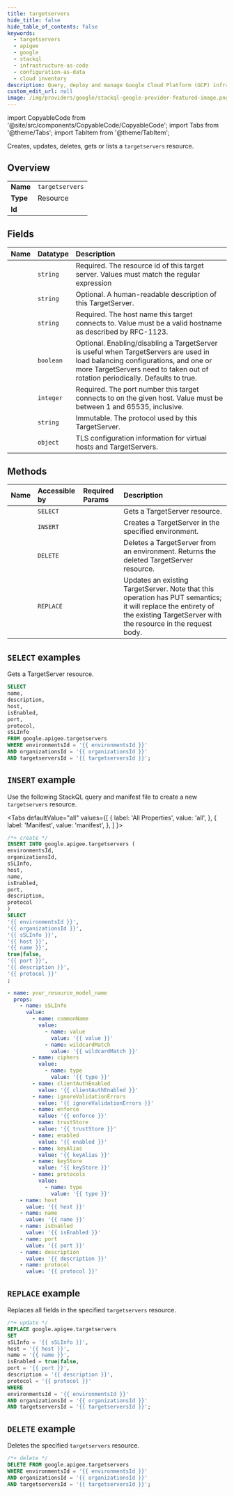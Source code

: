 ```yaml
---
title: targetservers
hide_title: false
hide_table_of_contents: false
keywords:
  - targetservers
  - apigee
  - google
  - stackql
  - infrastructure-as-code
  - configuration-as-data
  - cloud inventory
description: Query, deploy and manage Google Cloud Platform (GCP) infrastructure and resources using SQL
custom_edit_url: null
image: /img/providers/google/stackql-google-provider-featured-image.png
---
```


import CopyableCode from '@site/src/components/CopyableCode/CopyableCode';
import Tabs from '@theme/Tabs';
import TabItem from '@theme/TabItem';

Creates, updates, deletes, gets or lists a <code>targetservers</code> resource.

## Overview
<table><tbody>
<tr><td><b>Name</b></td><td><code>targetservers</code></td></tr>
<tr><td><b>Type</b></td><td>Resource</td></tr>
<tr><td><b>Id</b></td><td><CopyableCode code="google.apigee.targetservers" /></td></tr>
</tbody></table>

## Fields
| Name | Datatype | Description |
|:-----|:---------|:------------|
| <CopyableCode code="name" /> | `string` | Required. The resource id of this target server. Values must match the regular expression  |
| <CopyableCode code="description" /> | `string` | Optional. A human-readable description of this TargetServer. |
| <CopyableCode code="host" /> | `string` | Required. The host name this target connects to. Value must be a valid hostname as described by RFC-1123. |
| <CopyableCode code="isEnabled" /> | `boolean` | Optional. Enabling/disabling a TargetServer is useful when TargetServers are used in load balancing configurations, and one or more TargetServers need to taken out of rotation periodically. Defaults to true. |
| <CopyableCode code="port" /> | `integer` | Required. The port number this target connects to on the given host. Value must be between 1 and 65535, inclusive. |
| <CopyableCode code="protocol" /> | `string` | Immutable. The protocol used by this TargetServer. |
| <CopyableCode code="sSLInfo" /> | `object` | TLS configuration information for virtual hosts and TargetServers. |

## Methods
| Name | Accessible by | Required Params | Description |
|:-----|:--------------|:----------------|:------------|
| <CopyableCode code="organizations_environments_targetservers_get" /> | `SELECT` | <CopyableCode code="environmentsId, organizationsId, targetserversId" /> | Gets a TargetServer resource. |
| <CopyableCode code="organizations_environments_targetservers_create" /> | `INSERT` | <CopyableCode code="environmentsId, organizationsId" /> | Creates a TargetServer in the specified environment. |
| <CopyableCode code="organizations_environments_targetservers_delete" /> | `DELETE` | <CopyableCode code="environmentsId, organizationsId, targetserversId" /> | Deletes a TargetServer from an environment. Returns the deleted TargetServer resource. |
| <CopyableCode code="organizations_environments_targetservers_update" /> | `REPLACE` | <CopyableCode code="environmentsId, organizationsId, targetserversId" /> | Updates an existing TargetServer. Note that this operation has PUT semantics; it will replace the entirety of the existing TargetServer with the resource in the request body. |

## `SELECT` examples

Gets a TargetServer resource.

```sql
SELECT
name,
description,
host,
isEnabled,
port,
protocol,
sSLInfo
FROM google.apigee.targetservers
WHERE environmentsId = '{{ environmentsId }}'
AND organizationsId = '{{ organizationsId }}'
AND targetserversId = '{{ targetserversId }}'; 
```

## `INSERT` example

Use the following StackQL query and manifest file to create a new <code>targetservers</code> resource.

<Tabs
    defaultValue="all"
    values={[
        { label: 'All Properties', value: 'all', },
        { label: 'Manifest', value: 'manifest', },
    ]
}>
<TabItem value="all">

```sql
/*+ create */
INSERT INTO google.apigee.targetservers (
environmentsId,
organizationsId,
sSLInfo,
host,
name,
isEnabled,
port,
description,
protocol
)
SELECT 
'{{ environmentsId }}',
'{{ organizationsId }}',
'{{ sSLInfo }}',
'{{ host }}',
'{{ name }}',
true|false,
'{{ port }}',
'{{ description }}',
'{{ protocol }}'
;
```
</TabItem>
<TabItem value="manifest">

```yaml
- name: your_resource_model_name
  props:
    - name: sSLInfo
      value:
        - name: commonName
          value:
            - name: value
              value: '{{ value }}'
            - name: wildcardMatch
              value: '{{ wildcardMatch }}'
        - name: ciphers
          value:
            - name: type
              value: '{{ type }}'
        - name: clientAuthEnabled
          value: '{{ clientAuthEnabled }}'
        - name: ignoreValidationErrors
          value: '{{ ignoreValidationErrors }}'
        - name: enforce
          value: '{{ enforce }}'
        - name: trustStore
          value: '{{ trustStore }}'
        - name: enabled
          value: '{{ enabled }}'
        - name: keyAlias
          value: '{{ keyAlias }}'
        - name: keyStore
          value: '{{ keyStore }}'
        - name: protocols
          value:
            - name: type
              value: '{{ type }}'
    - name: host
      value: '{{ host }}'
    - name: name
      value: '{{ name }}'
    - name: isEnabled
      value: '{{ isEnabled }}'
    - name: port
      value: '{{ port }}'
    - name: description
      value: '{{ description }}'
    - name: protocol
      value: '{{ protocol }}'

```
</TabItem>
</Tabs>

## `REPLACE` example

Replaces all fields in the specified <code>targetservers</code> resource.

```sql
/*+ update */
REPLACE google.apigee.targetservers
SET 
sSLInfo = '{{ sSLInfo }}',
host = '{{ host }}',
name = '{{ name }}',
isEnabled = true|false,
port = '{{ port }}',
description = '{{ description }}',
protocol = '{{ protocol }}'
WHERE 
environmentsId = '{{ environmentsId }}'
AND organizationsId = '{{ organizationsId }}'
AND targetserversId = '{{ targetserversId }}';
```

## `DELETE` example

Deletes the specified <code>targetservers</code> resource.

```sql
/*+ delete */
DELETE FROM google.apigee.targetservers
WHERE environmentsId = '{{ environmentsId }}'
AND organizationsId = '{{ organizationsId }}'
AND targetserversId = '{{ targetserversId }}';
```
